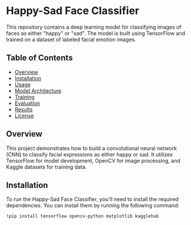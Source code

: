 # Happy-Sad Face Classifier

This repository contains a deep learning model for classifying images of faces as either "happy" or "sad". The model is built using TensorFlow and trained on a dataset of labeled facial emotion images.

## Table of Contents
- [Overview](#overview)
- [Installation](#installation)
- [Usage](#usage)
- [Model Architecture](#model-architecture)
- [Training](#training)
- [Evaluation](#evaluation)
- [Results](#results)
- [License](#license)

## Overview

This project demonstrates how to build a convolutional neural network (CNN) to classify facial expressions as either happy or sad. It utilizes TensorFlow for model development, OpenCV for image processing, and Kaggle datasets for training data.

## Installation

To run the Happy-Sad Face Classifier, you'll need to install the required dependencies. You can install them by running the following command:

```bash
!pip install tensorflow opencv-python matplotlib kagglehub
